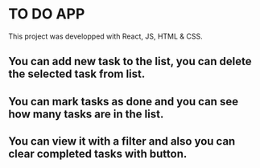 # TO DO APP

This project was developped with React, JS, HTML & CSS.
## You can add new task to the list, you can delete the selected task from list.
## You can mark tasks as done and you can see how many tasks are in the list.
## You can view it with a filter and also you can clear completed tasks with button.
